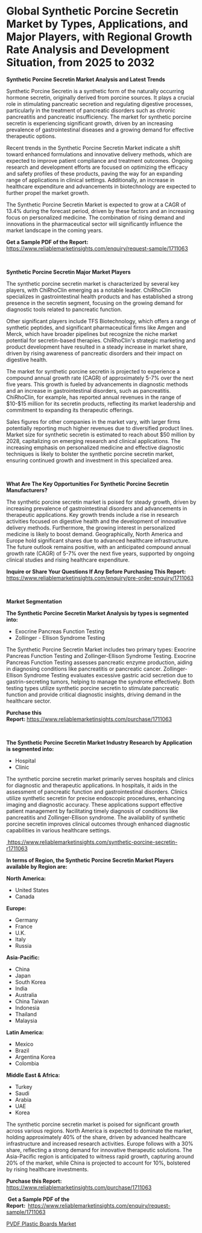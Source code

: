 <p><h1>Global Synthetic Porcine Secretin Market by Types, Applications, and Major Players, with Regional Growth Rate Analysis and Development Situation, from 2025 to 2032</h1></p><p><strong>Synthetic Porcine Secretin Market Analysis and Latest Trends</strong></p>
<p><p>Synthetic Porcine Secretin is a synthetic form of the naturally occurring hormone secretin, originally derived from porcine sources. It plays a crucial role in stimulating pancreatic secretion and regulating digestive processes, particularly in the treatment of pancreatic disorders such as chronic pancreatitis and pancreatic insufficiency. The market for synthetic porcine secretin is experiencing significant growth, driven by an increasing prevalence of gastrointestinal diseases and a growing demand for effective therapeutic options.</p><p>Recent trends in the Synthetic Porcine Secretin Market indicate a shift toward enhanced formulations and innovative delivery methods, which are expected to improve patient compliance and treatment outcomes. Ongoing research and development efforts are focused on optimizing the efficacy and safety profiles of these products, paving the way for an expanding range of applications in clinical settings. Additionally, an increase in healthcare expenditure and advancements in biotechnology are expected to further propel the market growth.</p><p>The Synthetic Porcine Secretin Market is expected to grow at a CAGR of 13.4% during the forecast period, driven by these factors and an increasing focus on personalized medicine. The combination of rising demand and innovations in the pharmaceutical sector will significantly influence the market landscape in the coming years.</p></p>
<p><strong>Get a Sample PDF of the Report:&nbsp;</strong> <a href="https://www.reliablemarketinsights.com/enquiry/request-sample/1711063?utm_campaign=2183&utm_medium=2&utm_source=Github&utm_content=ia&utm_term=27032025&utm_id=synthetic-porcine-secretin">https://www.reliablemarketinsights.com/enquiry/request-sample/1711063</a></p>
<p>&nbsp;</p>
<p><strong>Synthetic Porcine Secretin Major Market Players</strong></p>
<p><p>The synthetic porcine secretin market is characterized by several key players, with ChiRhoClin emerging as a notable leader. ChiRhoClin specializes in gastrointestinal health products and has established a strong presence in the secretin segment, focusing on the growing demand for diagnostic tools related to pancreatic function.</p><p>Other significant players include TFS Biotechnology, which offers a range of synthetic peptides, and significant pharmaceutical firms like Amgen and Merck, which have broader pipelines but recognize the niche market potential for secretin-based therapies. ChiRhoClin's strategic marketing and product development have resulted in a steady increase in market share, driven by rising awareness of pancreatic disorders and their impact on digestive health.</p><p>The market for synthetic porcine secretin is projected to experience a compound annual growth rate (CAGR) of approximately 5-7% over the next five years. This growth is fueled by advancements in diagnostic methods and an increase in gastrointestinal disorders, such as pancreatitis. ChiRhoClin, for example, has reported annual revenues in the range of $10-$15 million for its secretin products, reflecting its market leadership and commitment to expanding its therapeutic offerings.</p><p>Sales figures for other companies in the market vary, with larger firms potentially reporting much higher revenues due to diversified product lines. Market size for synthetic secretin is estimated to reach about $50 million by 2028, capitalizing on emerging research and clinical applications. The increasing emphasis on personalized medicine and effective diagnostic techniques is likely to bolster the synthetic porcine secretin market, ensuring continued growth and investment in this specialized area.</p></p>
<p>&nbsp;</p>
<p><strong>What Are The Key Opportunities For Synthetic Porcine Secretin Manufacturers?</strong></p>
<p><p>The synthetic porcine secretin market is poised for steady growth, driven by increasing prevalence of gastrointestinal disorders and advancements in therapeutic applications. Key growth trends include a rise in research activities focused on digestive health and the development of innovative delivery methods. Furthermore, the growing interest in personalized medicine is likely to boost demand. Geographically, North America and Europe hold significant shares due to advanced healthcare infrastructure. The future outlook remains positive, with an anticipated compound annual growth rate (CAGR) of 5-7% over the next five years, supported by ongoing clinical studies and rising healthcare expenditure.</p></p>
<p><strong>Inquire or Share Your Questions If Any Before Purchasing This Report:</strong> <a href="https://www.reliablemarketinsights.com/enquiry/pre-order-enquiry/1711063?utm_campaign=2183&utm_medium=2&utm_source=Github&utm_content=ia&utm_term=27032025&utm_id=synthetic-porcine-secretin">https://www.reliablemarketinsights.com/enquiry/pre-order-enquiry/1711063</a></p>
<p>&nbsp;</p>
<p><strong>Market Segmentation</strong></p>
<p><strong>The Synthetic Porcine Secretin Market Analysis by types is segmented into:</strong></p>
<p><ul><li>Exocrine Pancreas Function Testing</li><li>Zollinger - Ellison Syndrome Testing</li></ul></p>
<p><p>The Synthetic Porcine Secretin Market includes two primary types: Exocrine Pancreas Function Testing and Zollinger-Ellison Syndrome Testing. Exocrine Pancreas Function Testing assesses pancreatic enzyme production, aiding in diagnosing conditions like pancreatitis or pancreatic cancer. Zollinger-Ellison Syndrome Testing evaluates excessive gastric acid secretion due to gastrin-secreting tumors, helping to manage the syndrome effectively. Both testing types utilize synthetic porcine secretin to stimulate pancreatic function and provide critical diagnostic insights, driving demand in the healthcare sector.</p></p>
<p><strong>Purchase this Report:&nbsp;</strong><a href="https://www.reliablemarketinsights.com/purchase/1711063?utm_campaign=2183&utm_medium=2&utm_source=Github&utm_content=ia&utm_term=27032025&utm_id=synthetic-porcine-secretin">https://www.reliablemarketinsights.com/purchase/1711063</a></p>
<p>&nbsp;</p>
<p><strong>The Synthetic Porcine Secretin Market Industry Research by Application is segmented into:</strong></p>
<p><ul><li>Hospital</li><li>Clinic</li></ul></p>
<p><p>The synthetic porcine secretin market primarily serves hospitals and clinics for diagnostic and therapeutic applications. In hospitals, it aids in the assessment of pancreatic function and gastrointestinal disorders. Clinics utilize synthetic secretin for precise endoscopic procedures, enhancing imaging and diagnostic accuracy. These applications support effective patient management by facilitating timely diagnosis of conditions like pancreatitis and Zollinger-Ellison syndrome. The availability of synthetic porcine secretin improves clinical outcomes through enhanced diagnostic capabilities in various healthcare settings.</p></p>
<p><a href="https://www.reliablemarketinsights.com/synthetic-porcine-secretin-r1711063?utm_campaign=2183&utm_medium=2&utm_source=Github&utm_content=ia&utm_term=27032025&utm_id=synthetic-porcine-secretin">&nbsp;https://www.reliablemarketinsights.com/synthetic-porcine-secretin-r1711063</a></p>
<p><strong>In terms of Region, the Synthetic Porcine Secretin Market Players available by Region are:</strong></p>
<p>
    <p> <strong> North America: </strong>
        <ul>
            <li>United States</li>
            <li>Canada</li>
        </ul>
        </p> 
    <p> <strong> Europe: </strong>
        <ul>
            <li>Germany</li>
            <li>France</li>
            <li>U.K.</li>
            <li>Italy</li>
            <li>Russia</li>
        </ul>
        </p> 
    <p> <strong> Asia-Pacific: </strong>
        <ul>
            <li>China</li>
            <li>Japan</li>
            <li>South Korea</li>
            <li>India</li>
            <li>Australia</li>
            <li>China Taiwan</li>
            <li>Indonesia</li>
            <li>Thailand</li>
            <li>Malaysia</li>
        </ul>
        </p> 
    <p> <strong> Latin America: </strong>
        <ul>
            <li>Mexico</li>
            <li>Brazil</li>
            <li>Argentina Korea</li>
            <li>Colombia</li>
        </ul>
        </p> 
    <p> <strong> Middle East & Africa: </strong>
        <ul>
            <li>Turkey</li>
            <li>Saudi</li>
            <li>Arabia</li>
            <li>UAE</li>
            <li>Korea</li>
        </ul>
    </p>
    </p>
<p><p>The synthetic porcine secretin market is poised for significant growth across various regions. North America is expected to dominate the market, holding approximately 40% of the share, driven by advanced healthcare infrastructure and increased research activities. Europe follows with a 30% share, reflecting a strong demand for innovative therapeutic solutions. The Asia-Pacific region is anticipated to witness rapid growth, capturing around 20% of the market, while China is projected to account for 10%, bolstered by rising healthcare investments.</p></p>
<p><strong>Purchase this Report: </strong><a href="https://www.reliablemarketinsights.com/purchase/1711063?utm_campaign=2183&utm_medium=2&utm_source=Github&utm_content=ia&utm_term=27032025&utm_id=synthetic-porcine-secretin">https://www.reliablemarketinsights.com/purchase/1711063</a></p>
<p>&nbsp;<strong>Get a Sample PDF of the Report:&nbsp;&nbsp;</strong><a href="https://www.reliablemarketinsights.com/enquiry/request-sample/1711063?utm_campaign=2183&utm_medium=2&utm_source=Github&utm_content=ia&utm_term=27032025&utm_id=synthetic-porcine-secretin">https://www.reliablemarketinsights.com/enquiry/request-sample/1711063</a></p>
<p><strong></strong></p>
<p><p><a href="https://github.com/vandelmanize/Market-Research-Report-List-1/blob/main/pvdf-plastic-boards-market.md?utm_campaign=2183&utm_medium=2&utm_source=Github&utm_content=ia&utm_term=27032025&utm_id=synthetic-porcine-secretin">PVDF Plastic Boards Market</a></p></p>